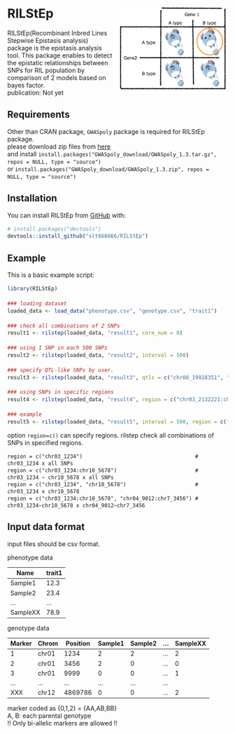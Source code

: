 
<!-- README.md is generated from README.Rmd. Please edit that file -->

# RILStEp <img src='man/figures/RILStEp.png' align="right" height="200" />

<!-- badges: start -->

<!-- badges: end -->

RILStEp(Recombinant Inbred Lines Stepwise Epistasis analysis) package is
the epistasis analysis tool. This package enables to detect the
epistatic relationships between SNPs for RIL population by comparison of
2 models based on bayes factor.<br> publication: Not yet

## Requirements

Other than CRAN package, `GWASpoly` package is required for RILStEp
package.<br> please download zip files from
[here](https://potatobreeding.cals.wisc.edu/software/) <br> and install
`install.packages("GWASpoly_download/GWASpoly_1.3.tar.gz", repos = NULL,
type = "source")`<br> or
`install.packages("GWASpoly_download/GWASpoly_1.3.zip", repos = NULL,
type = "source")`

## Installation

You can install RILStEp from
[GitHub](https://github.com/slt666666/RILStEp) with:

``` r
# install.packages("devtools")
devtools::install_github("slt666666/RILStEp")
```

## Example

This is a basic example script:

``` r
library(RILStEp)

### loading dataset
loaded_data <- load_data("phenotype.csv", "genotype.csv", "trait1")

### check all combinations of 2 SNPs
result1 <- rilstep(loaded_data, "result1", core_num = 8)

### using 1 SNP in each 500 SNPs
result2 <- rilstep(loaded_data, "result2", interval = 500)

### specify QTL-like SNPs by user.
result3 <- rilstep(loaded_data, "result3", qtls = c("chr08_19928351", "chr09_3909046"))

### using SNPs in specific regions
result4 <- rilstep(loaded_data, "result4", region = c("chr03_2132221:chr10_9330401", "chr03_2132221:chr10_9330401"))

### example
result5 <- rilstep(loaded_data, "result5", interval = 500, region = c("chr03_2132221:chr10_9330401", "chr03_2132221:chr10_9330401"), core_num = 8)
```

option `region=c()` can specify regions. rilstep check all combinations
of SNPs in specified
    regions.

    region = c("chr03_1234")                                    # chr03_1234 x all SNPs
    region = c("chr03_1234:chr10_5678")                         # chr03_1234 ~ chr10_5678 x all SNPs
    region = c("chr03_1234", "chr10_5678")                      # chr03_1234 x chr10_5678
    region = c("chr03_1234:chr10_5678", "chr04_9012:chr7_3456") # chr03_1234~chr10_5678 x chr04_9012~chr7_3456

## Input data format

input files should be csv format.<br>

phenotype data

| Name     | trait1 |
| -------- | ------ |
| Sample1  | 12.3   |
| Sample2  | 23.4   |
| …        | …      |
| SampleXX | 78.9   |

genotype data

| Marker | Chrom | Position | Sample1 | Sample2 | … | SampleXX |
| ------ | ----- | -------- | ------- | ------- | - | -------- |
| 1      | chr01 | 1234     | 2       | 2       | … | 2        |
| 2      | chr01 | 3456     | 2       | 0       | … | 0        |
| 3      | chr01 | 9999     | 0       | 0       | … | 1        |
| …      | …     | …        | …       | …       | … |          |
| XXX    | chr12 | 4869786  | 0       | 0       | … | 2        |

marker coded as {0,1,2} = {AA,AB,BB}<br> A, B: each parental
genotype<br> \!\! Only bi-allelic markers are allowed \!\!
